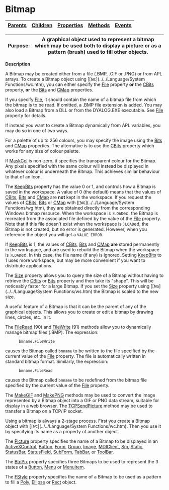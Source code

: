 




<h1 class="heading"><span class="name">Bitmap</span></h1>

| [Parents](../ParentLists/Bitmap.htm) | [Children](../ChildLists/Bitmap.htm) | [Properties](../PropLists/Bitmap.htm) | [Methods](../MethodLists/Bitmap.htm) | [Events](../EventLists/Bitmap.htm) |
| --- | --- | --- | --- | ---  |


| Purpose: | A graphical object used to represent a bitmap which may be used both to display a picture or as a pattern (brush) used to fill other objects. |
| --- | ---  |


**Description**


A Bitmap may be created either from a file (.BMP, .GIF or .PNG) or from APL arrays. To create a Bitmap object using [`⎕WC`](../../Language/System Functions/wc.htm), you can either specify the [File](../a-z/file.md) property **or** the [CBits](../a-z/cbits.md) property, **or** the [Bits](../a-z/bits.md) and [CMap](../a-z/cmap.md) properties.



If you specify [File](../a-z/file.md), it should contain the name of a bitmap file from which the bitmap is to be read. If omitted, a .BMP file extension is added. You may also load a Bitmap from a DLL or from the DYALOG.EXE executable. See [File](../a-z/file.md) property for details.


If instead you want to create a Bitmap dynamically from APL variables, you may do so in one of two ways.


For a palette of up to 256 colours, you may specify the image using the [Bits](../a-z/bits.md) and [CMap](../a-z/cmap.md) properties. The alternative is to use the [CBits](../a-z/cbits.md) property which works for any size of colour palette.


If [MaskCol](../a-z/maskcol.md) is non-zero, it specifies the transparent colour for the Bitmap. Any pixels specified with the same colour will instead be displayed in whatever colour is underneath the Bitmap. This achieves similar behaviour to that of an Icon.


The [KeepBits](../a-z/keepbits.md) property has the value 0 or 1, and controls how a Bitmap is saved in the workspace. A value of 0 (the default) means that the values of [CBits](../a-z/cbits.md), [Bits](../a-z/bits.md) and [CMap](../a-z/cmap.md) are **not** kept in the workspace. If you request the values of [CBits](../a-z/cbits.md), [Bits](../a-z/bits.md) or [CMap](../a-z/cmap.md) with [`⎕WG`](../../Language/System Functions/wg.htm), they are obtained directly from the corresponding Windows bitmap resource. When the workspace is `)LOAD`ed, the Bitmap is recreated from the associated file defined by the value of the [File](../a-z/file.md) property. Note that if this file doesn't exist when the workspace is `)LOAD`ed, the Bitmap is not created, but no error is generated. However, when you reference the object you will get a `VALUE ERROR`.


If [KeepBits](../a-z/keepbits.md) is 1, the values of [CBits](../a-z/cbits.md), [Bits](../a-z/bits.md) and [CMap](../a-z/cmap.md) **are** stored permanently in the workspace, and are used to rebuild the Bitmap when the workspace is `)LOAD`ed. In this case, the file name (if any) is ignored. Setting [KeepBits](../a-z/keepbits.md) to 1 uses more workspace, but may be more convenient if you want to distribute applications.


The [Size](../a-z/size.md) property allows you to query the size of a Bitmap without having to retrieve the [CBits](../a-z/cbits.md) or [Bits](../a-z/bits.md) property and then take its "shape". This will be noticeably faster for a large Bitmap. If you set the [Size](../a-z/size.md) property using [`⎕WS`](../../Language/System Functions/ws.htm) the Bitmap is scaled to the new size.


A useful feature of a Bitmap is that it can be the parent of any of the graphical objects. This allows you to create or edit a bitmap by drawing lines, circles, etc. in it.


The [FileRead](../a-z/fileread.md) (90) and [FileWrite](../a-z/filewrite.md) (91) methods allow you to dynamically manage bitmap files (.BMP). The expression:
```apl
      bmname.FileWrite
```


causes the Bitmap called `bmname` to be written to the file specified by the current value of the [File](../a-z/file.md) property. The file is automatically written in standard bitmap format. Similarly, the expression:
```apl
      bmname.FileRead
```


causes the Bitmap called `bmname` to be redefined from the bitmap file specified by the current value of the [File](../a-z/file.md) property.


The [MakeGIF](../a-z/makegif.md) and [MakePNG](../a-z/makepng.md) methods may be used to convert the image represented by a Bitmap object into a GIF or PNG data stream, suitable for display in a web browser. The [TCPSendPicture](../a-z/tcpsendpicture.md) method may be used to transfer a Bitmap on a TCP/IP socket.


Using a bitmap is always a 2-stage process. First you create a Bitmap object with [`⎕WC`](../../Language/System Functions/wc.htm). Then you use it by specifying its name as a property of another object.


The [Picture](../a-z/picture.md) property specifies the name of a Bitmap to be displayed in an [ActiveXControl](../a-z/activexcontrol.md), [Button](../a-z/button.md), [Form](../a-z/form.md), [Group](../a-z/group.md), [Image](../a-z/image.md), [MDIClient](../a-z/mdiclient.md), [Sm](../a-z/sm.md), [Static](../a-z/static.md), [StatusBar](../a-z/statusbar.md), [StatusField](../a-z/statusfield.md), [SubForm](../a-z/subform.md), [TabBar](../a-z/tabbar.md), or [ToolBar](../a-z/toolbar.md).


The [BtnPix](../a-z/btnpix.md) property specifies three Bitmaps to be used to represent the 3 states of a [Button](../a-z/button.md), [Menu](../a-z/menu.md) or [MenuItem](../a-z/menuitem.md).


The [FStyle](../a-z/fstyle.md) property specifies the name of a Bitmap to be used as a pattern to fill a [Poly](../a-z/poly.md), [Ellipse](../a-z/ellipse.md) or [Rect](../a-z/rect.md) object.



